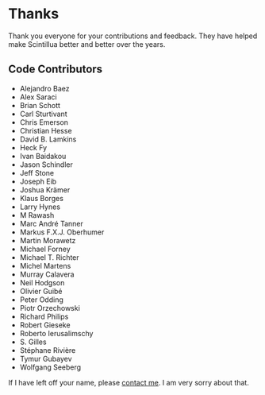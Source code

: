 # Thanks

Thank you everyone for your contributions and feedback. They have helped make
Scintillua better and better over the years.

## Code Contributors

* Alejandro Baez
* Alex Saraci
* Brian Schott
* Carl Sturtivant
* Chris Emerson
* Christian Hesse
* David B. Lamkins
* Heck Fy
* Ivan Baidakou
* Jason Schindler
* Jeff Stone
* Joseph Eib
* Joshua Krämer
* Klaus Borges
* Larry Hynes
* M Rawash
* Marc André Tanner
* Markus F.X.J. Oberhumer
* Martin Morawetz
* Michael Forney
* Michael T. Richter
* Michel Martens
* Murray Calavera
* Neil Hodgson
* Olivier Guibé
* Peter Odding
* Piotr Orzechowski
* Richard Philips
* Robert Gieseke
* Roberto Ierusalimschy
* S. Gilles
* Stéphane Rivière
* Tymur Gubayev
* Wolfgang Seeberg

If I have left off your name, please [contact me][]. I am very sorry about that.

[contact me]: README.html#Contact

